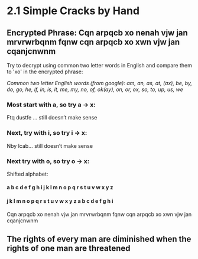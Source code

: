 # 2.1 Simple Cracks by Hand
## Encrypted Phrase: Cqn arpqcb xo nenah vjw jan mrvrwrbqnm fqnw cqn arpqcb xo xwn vjw jan cqanjcnwnm

Try to decrypt using common two letter words in English and compare them to 'xo' in the encrypted phrase:
 
*Common two letter English words (from google):
​​am, an, as, at, (ax), be, by, do, go, he, if, in, is, it, me, my, no, of, ok(ay), on, or, ox, so, to, up, us, we*

### Most start with a, so try a → x:
Ftq dustfe … still doesn’t make sense

### Next, try with i, so try i → x: 
Nby lcab… still doesn’t make sense

### Next try with o, so try o → x:

Shifted alphabet:

#### a  b  c  d  e  f  g  h  i  j  k  l  m  n  o  p  q  r  s  t  u  v  w  x  y  z
#### j  k  l  m  n  o  p  q  r  s  t  u  v  w  x  y  z  a  b  c  d  e  f  g  h  i

Cqn arpqcb xo nenah vjw jan mrvrwrbqnm fqnw cqn arpqcb xo xwn vjw jan cqanjcnwnm
## The rights of every man are diminished when the rights of one man are threatened


